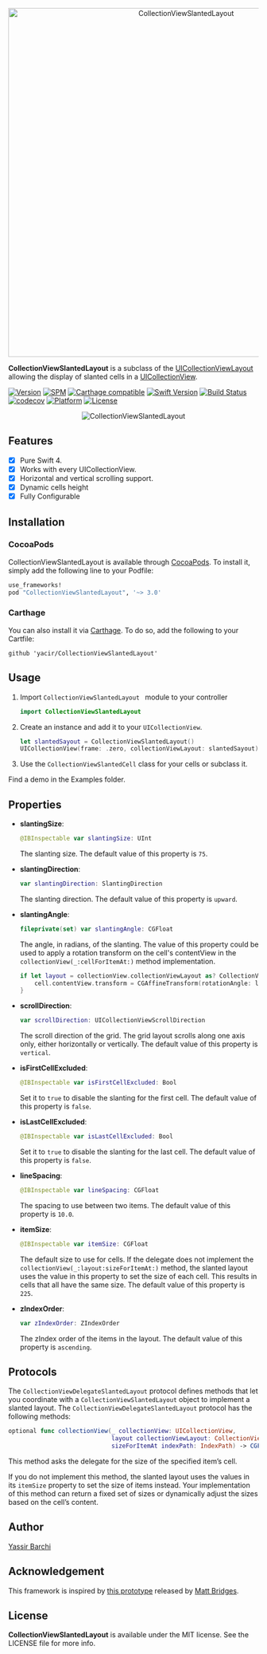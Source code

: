 <p align="center">
    <img src="https://cdn.rawgit.com/yacir/CollectionViewSlantedLayout/3b5e08c1/Resources/SlantedLayout.svg" alt="CollectionViewSlantedLayout" title="CollectionViewSlantedLayout" width="700"/>
</p>

**CollectionViewSlantedLayout** is a subclass of the [UICollectionViewLayout](https://developer.apple.com/documentation/uikit/uicollectionviewlayout) allowing the display of slanted cells in a [UICollectionView](https://developer.apple.com/documentation/uikit/uicollectionview).


[![Version](https://img.shields.io/cocoapods/v/CollectionViewSlantedLayout.svg?style=flat)](http://cocoapods.org/pods/CollectionViewSlantedLayout)
[![SPM](https://img.shields.io/badge/SPM-ready-orange.svg)]()
[![Carthage compatible](https://img.shields.io/badge/Carthage-compatible-4BC51D.svg?style=flat)](https://github.com/Carthage/Carthage)
[![Swift Version](https://img.shields.io/badge/Swift-4.0-orange.svg)]()
[![Build Status](https://travis-ci.org/yacir/CollectionViewSlantedLayout.svg?branch=master)](https://travis-ci.org/yacir/CollectionViewSlantedLayout)
[![codecov](https://codecov.io/gh/yacir/CollectionViewSlantedLayout/branch/master/graph/badge.svg)](https://codecov.io/gh/yacir/CollectionViewSlantedLayout)
[![Platform](https://img.shields.io/cocoapods/p/YBSlantedCollectionViewLayout.svg?style=flat)](http://cocoapods.org/pods/CollectionViewSlantedLayout)
[![License](https://img.shields.io/cocoapods/l/YBSlantedCollectionViewLayout.svg?style=flat)](http://cocoapods.org/pods/CollectionViewSlantedLayout)


<p align="center">
  	<img src="https://user-images.githubusercontent.com/2587473/34458447-9f434c8a-edd3-11e7-98b7-f32b4284268d.gif" alt="CollectionViewSlantedLayout" title="CollectionViewSlantedLayout"> 
</p>

## Features
- [x] Pure Swift 4.
- [x] Works with every UICollectionView.
- [x] Horizontal and vertical scrolling support.
- [x] Dynamic cells height
- [x] Fully Configurable

## Installation

### CocoaPods
CollectionViewSlantedLayout is available through [CocoaPods](http://cocoapods.org). To install
it, simply add the following line to your Podfile:

```ruby
use_frameworks!
pod "CollectionViewSlantedLayout", '~> 3.0'
```

### Carthage

You can also install it via [Carthage](https://github.com/Carthage/Carthage). To do so, add the following to your Cartfile:

```terminal
github 'yacir/CollectionViewSlantedLayout'
```

## Usage

1. Import `CollectionViewSlantedLayout ` module to your controller

    ```swift
    import CollectionViewSlantedLayout
    ```
    
2. Create an instance and add it to your `UICollectionView`.

    ```swift
	let slantedSayout = CollectionViewSlantedLayout()
	UICollectionView(frame: .zero, collectionViewLayout: slantedSayout)
    ```
    
3. Use the `CollectionViewSlantedCell` class for your cells or subclass it.


Find a demo in the Examples folder.

## Properties

- **slantingSize**:

	```swift
	@IBInspectable var slantingSize: UInt
	```
	The slanting size. The default value of this property is `75`.

- **slantingDirection**:
	
	```swift
	var slantingDirection: SlantingDirection
	```
	The slanting direction. The default value of this property is `upward`.
	
- **slantingAngle**:

	```swift
	fileprivate(set) var slantingAngle: CGFloat
	```
	The angle, in radians, of the slanting. The value of this property could be used to apply a rotation transform on the cell's contentView in the `collectionView(_:cellForItemAt:)` method implementation.
	     
	```swift
	if let layout = collectionView.collectionViewLayout as? CollectionViewSlantedLayout {
		cell.contentView.transform = CGAffineTransform(rotationAngle: layout.rotationAngle)
	}
	```
- **scrollDirection**:
	
	```swift
	var scrollDirection: UICollectionViewScrollDirection
	```
	The scroll direction of the grid. The grid layout scrolls along one axis only, either horizontally or vertically. The default value of this property is `vertical`.
	
- **isFirstCellExcluded**:
	
	```swift
	@IBInspectable var isFirstCellExcluded: Bool
	```
	Set it to `true` to disable the slanting for the first cell. The default value of this property is `false`.
	
- **isLastCellExcluded**:
	
	```swift
	@IBInspectable var isLastCellExcluded: Bool
	```
	Set it to `true` to disable the slanting for the last cell. The default value of this property is `false`.
	
- **lineSpacing**:
	
	```swift
	@IBInspectable var lineSpacing: CGFloat
	```
	The spacing to use between two items. The default value of this property is `10.0`.
	
- **itemSize**:
	
	```swift
	@IBInspectable var itemSize: CGFloat
	```
	The default size to use for cells. If the delegate does not implement the `collectionView(_:layout:sizeForItemAt:)` method, the slanted layout uses the value in this property to set the size of each cell. This results in cells that all have the same size. The default value of this property is `225`.
	
- **zIndexOrder**:
	
	```swift
	var zIndexOrder: ZIndexOrder
	```
	The zIndex order of the items in the layout. The default value of this property is `ascending`.

	
## Protocols

The `CollectionViewDelegateSlantedLayout` protocol defines methods that let you coordinate with a `CollectionViewSlantedLayout` object to implement a slanted layout. The `CollectionViewDelegateSlantedLayout` protocol has the following methods:

```swift
optional func collectionView(_ collectionView: UICollectionView,
                             layout collectionViewLayout: CollectionViewSlantedLayout,
                             sizeForItemAt indexPath: IndexPath) -> CGFloat
```

This method asks the delegate for the size of the specified item’s cell.
     
If you do not implement this method, the slanted layout uses the values in its `itemSize` property to set the size of items instead. Your implementation of this method can return a fixed set of sizes or dynamically adjust the sizes based on the cell’s content.

## Author

[Yassir Barchi](https://yassir.fr)

## Acknowledgement

This framework is inspired by [this prototype](https://dribbble.com/shots/1727594-Slanted-Table-Cells-With-Parallax?_=1456679145403) released by [Matt Bridges](https://dribbble.com/rrridges).


## License

**CollectionViewSlantedLayout** is available under the MIT license. See the LICENSE file for more info.
